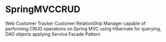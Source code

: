 # SpringMVCCRUD
Web Customer Tracker
Customer RelationShip Manager capable of performing CRUD operations on Spring MVC using Hibernate for querying, DAO objects applying Service Facade Pattern
